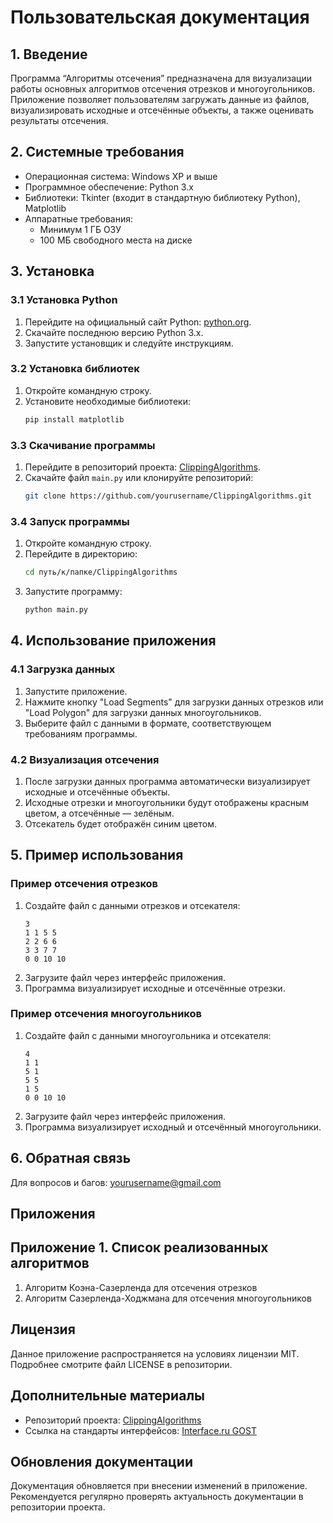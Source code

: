 # Пользовательская документация

## 1. Введение

Программа “Алгоритмы отсечения” предназначена для визуализации работы основных алгоритмов отсечения отрезков и многоугольников. Приложение позволяет пользователям загружать данные из файлов, визуализировать исходные и отсечённые объекты, а также оценивать результаты отсечения.

## 2. Системные требования

- Операционная система: Windows XP и выше
- Программное обеспечение: Python 3.x
- Библиотеки: Tkinter (входит в стандартную библиотеку Python), Matplotlib
- Аппаратные требования:
  - Минимум 1 ГБ ОЗУ
  - 100 МБ свободного места на диске

## 3. Установка

### 3.1 Установка Python

1. Перейдите на официальный сайт Python: [python.org](https://python.org).
2. Скачайте последнюю версию Python 3.x.
3. Запустите установщик и следуйте инструкциям.

### 3.2 Установка библиотек

1. Откройте командную строку.
2. Установите необходимые библиотеки:
   ```bash
   pip install matplotlib
   ```

### 3.3 Скачивание программы

1. Перейдите в репозиторий проекта: [ClippingAlgorithms](https://github.com/yourusername/ClippingAlgorithms).
2. Скачайте файл `main.py` или клонируйте репозиторий:
   ```bash
   git clone https://github.com/yourusername/ClippingAlgorithms.git
   ```

### 3.4 Запуск программы

1. Откройте командную строку.
2. Перейдите в директорию:
   ```bash
   cd путь/к/папке/ClippingAlgorithms
   ```
3. Запустите программу:
   ```bash
   python main.py
   ```

## 4. Использование приложения

### 4.1 Загрузка данных

1. Запустите приложение.
2. Нажмите кнопку "Load Segments" для загрузки данных отрезков или "Load Polygon" для загрузки данных многоугольников.
3. Выберите файл с данными в формате, соответствующем требованиям программы.

### 4.2 Визуализация отсечения

1. После загрузки данных программа автоматически визуализирует исходные и отсечённые объекты.
2. Исходные отрезки и многоугольники будут отображены красным цветом, а отсечённые — зелёным.
3. Отсекатель будет отображён синим цветом.

## 5. Пример использования

### Пример отсечения отрезков

1. Создайте файл с данными отрезков и отсекателя:
   ```
   3
   1 1 5 5
   2 2 6 6
   3 3 7 7
   0 0 10 10
   ```
2. Загрузите файл через интерфейс приложения.
3. Программа визуализирует исходные и отсечённые отрезки.

### Пример отсечения многоугольников

1. Создайте файл с данными многоугольника и отсекателя:
   ```
   4
   1 1
   5 1
   5 5
   1 5
   0 0 10 10
   ```
2. Загрузите файл через интерфейс приложения.
3. Программа визуализирует исходный и отсечённый многоугольники.

## 6. Обратная связь

Для вопросов и багов: yourusername@gmail.com

## Приложения

## Приложение 1. Список реализованных алгоритмов

1. Алгоритм Коэна-Сазерленда для отсечения отрезков
2. Алгоритм Сазерленда-Ходжмана для отсечения многоугольников

## Лицензия

Данное приложение распространяется на условиях лицензии MIT. Подробнее смотрите файл LICENSE в репозитории.

## Дополнительные материалы

- Репозиторий проекта: [ClippingAlgorithms](https://github.com/yourusername/ClippingAlgorithms)
- Ссылка на стандарты интерфейсов: [Interface.ru GOST](https://interface.ru/)

## Обновления документации

Документация обновляется при внесении изменений в приложение. Рекомендуется регулярно проверять актуальность документации в репозитории проекта.
